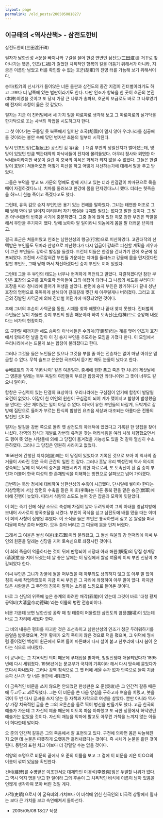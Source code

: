 ```yaml
---
layout: page
permalink: /old_posts/200505081827/
---
```


## 이규태의 &lt;역사산책&gt; - 삼전도한비

삼전도한비(三田渡汗碑)
 

   필자가 남한산성 서문을 빠져나와 구길을 물어 한강 연변인 삼전도(三田渡)를 거꾸로 찾아나가는 뜻은, 인조(仁祖)가 걸었던 치욕적인 항복의 길을 더듬기 위해서가 아니라, 지금은 이름만 남았고 터를 확인할 수 없는 호군(胡軍)의 진영 터를 가늠해 보기 위해서이다. 

   송파(松?)의 신시가가 들어앉은 너른 들판과 삼전도의 중간 지점이 진터벌이라기도 하고 그보다 더 남쪽에 있는 벌판이라기도 한다. 다만 인조가 항복을 한 곳이 호군의 본진(本陣)이었을 것이고 또 당시 가장 큰 나루가 송파요, 호군의 보급로도 바로 그 나루였기에 전자의 추정이 옳은 것 같았다. 

   필자는 지금 이 진터벌에서 세 가지 일을 따로따로 생각해 보고 그 따로따로의 실가닥을 한가닥으로 꼬는 사색의 작업을 시도하고자 한다. 

   그 첫 이야기는 구름일 듯 북쪽에서 일어난 호국(胡國)이 멀지 않아 우리나라를 침공해 들 것이라는 불안 속에 맞던 병자년 초봄의 일부터 시작된다. 

   당시 인조반정(仁祖反正) 공신인 김 유(金　) 대감 부인의 생일잔치가 벌어졌는데, 명망이 있었던 만큼 백관대작의 아낙네들이 잔치에 몰려들었다. 아무리 정사와 외면한 아낙네들이라지만 국운이 걸린 이 호국의 야욕은 화제가 되지 않을 수 없었다. 그들은 한결같이 호병이 쳐들어오면 어떻게 피신을 하고 어떻게 처신하는가에 대해서 말을 주고 받았다. 

   그들은 부덕을 쌓고 또 가문의 명예도 함께 지니고 있는 터라 한결같이 치마끈으로 목을 매어 자결하겠다느니, 치마를 둘러쓰고 한강에 몸을 던지겠다느니 했다. 더러는 헛죽음을 하느니 한놈 죽이고 죽겠다고도 했다. 

   그런데, 유독 김모 승지 부인만은 용기 있는 견해를 말하였다. 그녀는 태연한 어조로 그때 당해 봐야 알 일이지 미리부터 자기 행실을 규제할 필요는 없다고 말한 것이다. 그 말은 아낙네들의 빈축을 사기에 충분하였다. 그중 곁에 앉아 있던 이모 참판 부인은 막말을 해서 무안을 주기까지 했다. 당해 보아야 알 일이라니 되놈에게 몸을 팔 더러운 년이라고. 

   결국 호군은 쳐들어왔고 인조는 남한산성의 행궁(行宮)으로 피신하였다. 고관대작의 선택받은 부인들도 뒤따라 산성으로 피난했다가 다시 임금이 강화로 피신할 계획을 세우자 이 고관 부인들도 강화로 발길을 돌렸다. 드런데 이들은 한강을 건너가기 전에 호군에 생포되었다. 호진에 사로잡혀간 부인들 가운데는 치마를 둘러쓰고 강물에 몸을 던지겠다던 참판 부인도, 그때 당해 봐서 처신하겠다던 승지 부인도 끼어 있었다. 

   그런데 그들 두 부인의 태도는 너무나 현격하게 역전되고 말았다. 자결하겠다던 참판 부인은 호장의 요구를 호락호락 받아들여 그의 애첩이 되더니 그 나름의 세도를 부리다가 호장을 따라 청나라에 들어가 여생을 살았다. 반면에 승지 부인은 항거하다가 끝내 성난 호장의 명령으로 혹독하게 살해되어 갈래갈래 찢긴 채 아무렇게나 버려졌다. 그리고 호군의 징발된 사역군에 의해 진터벌 어딘가에 매장되었던 것이다. 

   후에 그녀의 후손이 사역군을 동원, 시체를 찾아 헤맸으나 끝내 찾지 못했다. 진터벌의 주민들은 날이 가물면 승지 부인의 원혼 때문이라 하여 토속신(土俗神)으로 숭앙해 내렸다는 비가의 현장이다. 

   또 구한말 때까지만 해도 송파의 아낙네들은 수의계(守義契)라는 계를 맺어 인조가 호진에서 항복하던 날을 잡아 이 김 승지 부인을 추모하는 모임을 가졌다 한다. 이 모임에서 우리나라에서는 드물게 보는 합창이 불려졌다고 한다. 

   그러나 그것을 들은 노인들은 있으나 그것을 부를 줄 아는 전승자는 없어 마냥 아쉬운 맘 금할 수 없다. 무척 슬프고 은은한 곡조여서 듣기만 해도 눈물이 났다고 한다. 

   슈베르트의 가곡 '리타나이' 같은 여운일까. 중세에 원한 품고 죽은 한 처녀의 제삿날에 그 영혼을 달래는 북부 독일의 여인들이 부르던 합창곡인 리타나이와 그 뜻이 너무도 같으니 말이다. 

   합창은 구심력이 있는 단결의 표상이다. 우리나라에는 구심점이 없기에 합창이 발달될 요건이 없었다. 이같이 한 여인의 원한이 구심점이 되어 계가 맺어지고 합창이 발생했음을 안다는 것은 재미있는 일이 아닐 수 없다. 더욱이 유한 부인들의 바람계, 도박계로 감방에 집단으로 들어가 부르는 탄식의 합창인 요즈음 세상과 대조되는 아름다운 전통의 발전인 것이다. 

   필자는 발길을 강변 쪽으로 돌려 옛 삼전도의 아래턱에 있었다고 기록된 한 당집을 찾아나섰다. 강역의 침식과 개발로 강변의 유적을 찾는 어리석음을 여러 차례 체험했으면서도 행여 뜻 있는 사람들에 의해 그 당집이 옮겨졌을 가능성도 있을 것 같아 열심히 수소문하였다. 그러나 그 당집은 영원히 사라지고 없었다. 

   1956년에 간행된 지지(地誌)에는 이 당집이 있었다고 기록된 것으로 보아 이 역사의 증거물이 사라진 것은 극히 근간의 일인 것 같다. 그러나 훗날 우리 백성간에 역사 의식이 성숙되는 날에 이 역사의 증거를 재현시키기 위한 자료로써, 또 토속신이 된 김 승지 부인과 더불어 한국 여성의 한 존재방식을 이해하는 방편으로 살펴보고 넘어 가야겠다. 

   급변하는 북방 정세에 대비하여 남한산성의 수축이 시급했다. 단시일에 쌓아야 한다는 지상명령에 서남 방면의 수축을 맡은 이 회(李晦)는 다른 동북 편을 맡은 승군(僧軍)에 비해 진행이 늦었다. 따라서 식량의 소모도 늘어 갖은 잡음과 모략이 잇달았다. 

   이 회는 죽기 전에 식량 소모로 축성에 차질이 날까 두려워하여 그의 아내를 영남지방에 보내어 사사로이 양곡조달을 시켰다. 부인이 곡식을 싣고 삼전도에 배를 댔을 때는 이미 이 회의 사형이 집행된 후였다. 이 소식을 들은 부인은 통곡하면서 싣고 온 쌀섬을 퍼서 여울에 마냥 쏟아 버렸다. 모두 쏟아 버리고 그 여울에 몸을 던져 버렸다. 

   그래서 그 여울은 쌀섬 여울(米石灘)이라 불려왔고, 그 쌀섬 여울의 강 언저리에 이씨 부인의 원혼을 달래는 신당을 지어 토속신으로 좌정시킨 것이다. 

   이 회의 죽음이 억울하다는 것이 뒤에 판명되어 서장대 아래 해원(解寃)의 당집 청계당(淸溪堂)을 지어 모셨는데 날 좋은 날에는 이 당집에서 쌀섬 여울의 이씨 부인 신당이 조감되었다 한다. 

   이씨 부인은 그녀가 강물에 쌀을 퍼부었을 때 아무와도 상의하지 않고 또 아무 말 없이 침묵 속에 작업하였듯이 지금 이씨 부인은 그 자리에 좌정하여 아무 말이 없다. 하지만 많은 사람들은 그 무언의 침묵이 말하는 소리를 느낌으로 들어온 것이다. 

   바로 그 신당의 위쪽에 높은 층계의 화려한 채각(彩閣)이 있는데 그것이 바로 '대청 황제 공덕비(大淸皇帝功德碑)'라는 이름의 병란 전승비이다. 

   비문 가운데 보면 남한산성 공략 때 청 태종이 머물렀던 삼전도의 염장(鹽場)이 있는데 바로 그 자리에 세웠다 한다. 

   그 비의 내용은 평화를 파괴한 것은 조선측이고 남한산성의 인조가 청군 두려워하기를 봄얼음 밟듯했으며, 전후 황제가 오직 죽이지 않은 것으로 덕을 폈으며, 그 위덕에 꿩처럼 흩어졌던 백성이 원근에서 모여 들어 마른뼈에 다시 살이 붙고 찬뿌리에 다시 봄이 온다는 식으로 써내렸다. 

   이 공덕비는 그 치욕적인 의미 때문에 푸대접을 받아와, 청일전쟁때 매몰되었다가 1895년에 다시 세워졌다. 1956년에는 문교부가 국치의 기록이라 해서 다시 땅속에 묻었다가 또다시 파내었다. 그러나 강역 침식으로 그 옛 터에 세울 수가 없자 안쪽으로 들여 지금 송파 신시가 앞 너른 들판에 세워졌다. 

   이 금욕적인 비문을 쓰지 않으면 안되었던 한성판윤 오 준(吳竣)은 그 인간적 갈등 때문에 두고두고 괴로워했다. 그는 이 비문을 쓴 다음 양심을 구하고자 벼슬을 버렸고, 붓을 꺾어 두 번 다시 글씨를 쓰지 않는 등 자책과 자학으로 여생을 살았다. 뿐만 아니라 역사상 가장 치욕적인 글을 쓴 그의 오른손을 돌로 찍어 병신을 만들기도 했다. 고금 한국의 예술가 가운데 그 자신의 예술 때문에 이토록 마음 아파했고 또 극한 상황에서 허덕였던 예술가는 없었을 것이다. 자신의 재능을 악마에 팔고도 아무런 가책을 느끼지 않는 이들이 허다한데 말이다. 

   오 준의 인간적 갈등은 그의 죽음에서 잘 표현되고 있다. 구전에 의하면 몸은 싸늘해진 지 오랜 데 눈물은 따뜻하게 오랫동안 흘러내렸다는 것이다. 즉 시체가 눈물을 흘린 것이 된다. 통탄의 표현 치고 이보다 더 강렬할 수는 없을 것이다. 

   석양의 조명으로 비문의 끝에서 오 준의 이름을 보고 그 곁에 이 비문을 지은 이○○의 이름이 깎여 있음을 확인한다. 

   건비(建碑)를 수명받은 이조판서요 대제학인 이경석(李景奭)임은 두말할 나위가 없다. 그 역시 억지 명을 받고 한 일이라 그의 후손이 그 치욕적인 비석에 이름이 남아 있음을 언짢게 생각하여 쪼아 버린 것일 게다. 

   사적(史蹟)으로서 이 굴욕비의 가치보다 이 비석에 얽힌 한국인의 비극적 상황에서 필자는 보다 큰 가치를 보고 숙연해져서 돌아선다. 
 




- 2005/05/08 18:27 작성